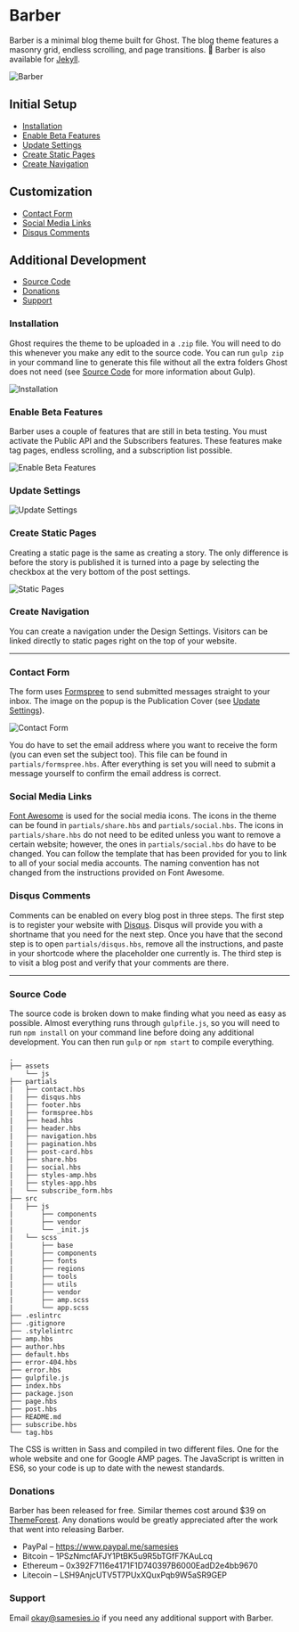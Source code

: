 # Barber
Barber is a minimal blog theme built for Ghost. The blog theme features a masonry grid, endless scrolling, and page transitions. 💈 Barber is also available for [Jekyll](https://github.com/samesies/barber-jekyll).

![Barber](https://github.com/samesies/barber-ghost/blob/master/barber.jpg "Barber")

## Initial Setup
* [Installation](#installation)
* [Enable Beta Features](#enable-beta-features)
* [Update Settings](#update-settings)
* [Create Static Pages](#create-static-pages)
* [Create Navigation](#create-navigation)

## Customization
* [Contact Form](#contact-form)
* [Social Media Links](#social-media-links)
* [Disqus Comments](#disqus-comments)

## Additional Development
* [Source Code](#source-code)
* [Donations](#donations)
* [Support](#support)

### Installation
Ghost requires the theme to be uploaded in a ````.zip```` file. You will need to do this whenever you make any edit to the source code. You can run ````gulp zip```` in your command line to generate this file without all the extra folders Ghost does not need (see [Source Code](#source-code) for more information about Gulp).

![Installation](http://samesies.io/assets/images/barber/doc/framed-installation.jpg "Installation")

### Enable Beta Features
Barber uses a couple of features that are still in beta testing. You must activate the Public API and the Subscribers features. These features make tag pages, endless scrolling, and a subscription list possible.

![Enable Beta Features](http://samesies.io/assets/images/barber/doc/framed-beta-features.jpg "Enable Beta Features")

### Update Settings
![Update Settings](http://samesies.io/assets/images/barber/doc/framed-update-settings.jpg "Update Settings")

### Create Static Pages
Creating a static page is the same as creating a story. The only difference is before the story is published it is turned into a page by selecting the checkbox at the very bottom of the post settings.

![Static Pages](http://samesies.io/assets/images/barber/doc/framed-static-pages.jpg "Static Pages")

### Create Navigation
You can create a navigation under the Design Settings. Visitors can be linked directly to static pages right on the top of your website.

***

### Contact Form
The form uses [Formspree](https://formspree.io/) to send submitted messages straight to your inbox. The image on the popup is the Publication Cover (see [Update Settings](#update-settings)).

![Contact Form](http://samesies.io/assets/images/barber/doc/framed-contact-form.jpg "Contact Form")

You do have to set the email address where you want to receive the form (you can even set the subject too). This file can be found in ````partials/formspree.hbs````. After everything is set you will need to submit a message yourself to confirm the email address is correct.

### Social Media Links
[Font Awesome](http://fontawesome.io/) is used for the social media icons. The icons in the theme can be found in ````partials/share.hbs```` and ````partials/social.hbs````. The icons in ````partials/share.hbs```` do not need to be edited unless you want to remove a certain website; however, the ones in ````partials/social.hbs```` do have to be changed. You can follow the template that has been provided for you to link to all of your social media accounts. The naming convention has not changed from the instructions provided on Font Awesome.

### Disqus Comments
Comments can be enabled on every blog post in three steps. The first step is to register your website with [Disqus](https://disqus.com/). Disqus will provide you with a shortname that you need for the next step. Once you have that the second step is to open ````partials/disqus.hbs````, remove all the instructions, and paste in your shortcode where the placeholder one currently is. The third step is to visit a blog post and verify that your comments are there.

***

### Source Code
The source code is broken down to make finding what you need as easy as possible. Almost everything runs through ````gulpfile.js````, so you will need to run ````npm install```` on your command line before doing any additional development. You can then run ````gulp```` or ````npm start```` to compile everything.

```
.
├── assets
    └── js
├── partials
|   ├── contact.hbs
|   ├── disqus.hbs
|   ├── footer.hbs
|   ├── formspree.hbs
|   ├── head.hbs
|   ├── header.hbs
|   ├── navigation.hbs
|   ├── pagination.hbs
|   ├── post-card.hbs
|   ├── share.hbs
|   ├── social.hbs
|   ├── styles-amp.hbs
|   ├── styles-app.hbs
|   └── subscribe_form.hbs
├── src
|   ├── js
|       ├── components
|       ├── vendor
|       └── _init.js
|   └── scss
|       ├── base
|       ├── components
|       ├── fonts
|       ├── regions
|       ├── tools
|       ├── utils
|       ├── vendor
|       ├── amp.scss
|       └── app.scss
├── .eslintrc
├── .gitignore
├── .stylelintrc
├── amp.hbs
├── author.hbs
├── default.hbs
├── error-404.hbs
├── error.hbs
├── gulpfile.js
├── index.hbs
├── package.json
├── page.hbs
├── post.hbs
├── README.md
├── subscribe.hbs
└── tag.hbs
```

The CSS is written in Sass and compiled in two different files. One for the whole website and one for Google AMP pages. The JavaScript is written in ES6, so your code is up to date with the newest standards.

### Donations
Barber has been released for free. Similar themes cost around $39 on [ThemeForest](https://themeforest.net/category/blogging/ghost-themes). Any donations would be greatly appreciated after the work that went into releasing Barber.

* PayPal – <https://www.paypal.me/samesies>
* Bitcoin – 1PSzNmcfAFJY1PtBK5u9R5bTGfF7KAuLcq
* Ethereum – 0x392F7116e4171F1D740397B6000EadD2e4bb9670
* Litecoin – LSH9AnjcUTV5T7PUxXQuxPqb9W5aSR9GEP

### Support
Email <okay@samesies.io> if you need any additional support with Barber.
